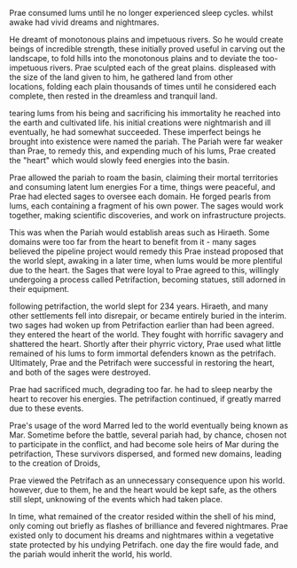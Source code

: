 Prae consumed lums until he no longer experienced sleep cycles. whilst awake had vivid dreams and nightmares.

He dreamt of monotonous plains and impetuous rivers. So he would create beings of incredible strength, these initially proved useful in carving out the landscape, to fold hills into the monotonous plains and to deviate the too-impetuous rivers. Prae sculpted each of the great plains. displeased with the size of the land given to him, he gathered land from other locations, folding each plain thousands of times until he considered each complete, then rested in the dreamless and tranquil land.

tearing lums from his being and sacrificing his immortality he reached into the earth and cultivated life. his initial creations were nightmarish and ill eventually, he had somewhat succeeded. These imperfect beings he brought into existence were named the pariah. The Pariah were far weaker than Prae, to remedy this, and expending much of his lums, Prae created the "heart" which would slowly feed energies into the basin.

Prae allowed the pariah to roam the basin, claiming their mortal territories and consuming latent lum energies For a time, things were peaceful, and Prae had elected sages to oversee each domain. He forged pearls from lums, each containing a fragment of his own power. The sages would work together, making scientific discoveries, and work on infrastructure projects.

This was when the Pariah would establish areas such as Hiraeth. Some domains were too far from the heart to benefit from it - many sages believed the pipeline project would remedy this Prae instead proposed that the world slept, awaking in a later time, when lums would be more plentiful due to the heart. the Sages that were loyal to Prae agreed to this, willingly undergoing a process called Petrifaction, becoming statues, still adorned in their equipment.

following petrifaction, the world slept for 234 years. Hiraeth, and many other settlements fell into disrepair, or became entirely buried in the interim. two sages had woken up from Petrifaction earlier than had been agreed. they entered the heart of the world. They fought with horrific savagery and shattered the heart. Shortly after their phyrric victory, Prae used what little remained of his lums to form immortal defenders known as the petrifach. Ultimately, Prae and the Petrifach were successful in restoring the heart, and both of the sages were destroyed.

Prae had sacrificed much, degrading too far. he had to sleep nearby the heart to recover his energies. The petrifaction continued, if greatly marred due to these events.

Prae's usage of the word Marred led to the world eventually being known as Mar. Sometime before the battle, several pariah had, by chance, chosen not to participate in the conflict, and had become sole heirs of Mar during the petrifaction, These survivors dispersed, and formed new domains, leading to the creation of Droids,

Prae viewed the Petrifach as an unnecessary consequence upon his world. however, due to them, he and the heart would be kept safe, as the others still slept, unknowing of the events which had taken place.

  

In time, what remained of the creator resided within the shell of his mind, only coming out briefly as flashes of brilliance and fevered nightmares. Prae existed only to document his dreams and nightmares within a vegetative state protected by his undying Petrifach. one day the fire would fade, and the pariah would inherit the world, his world.